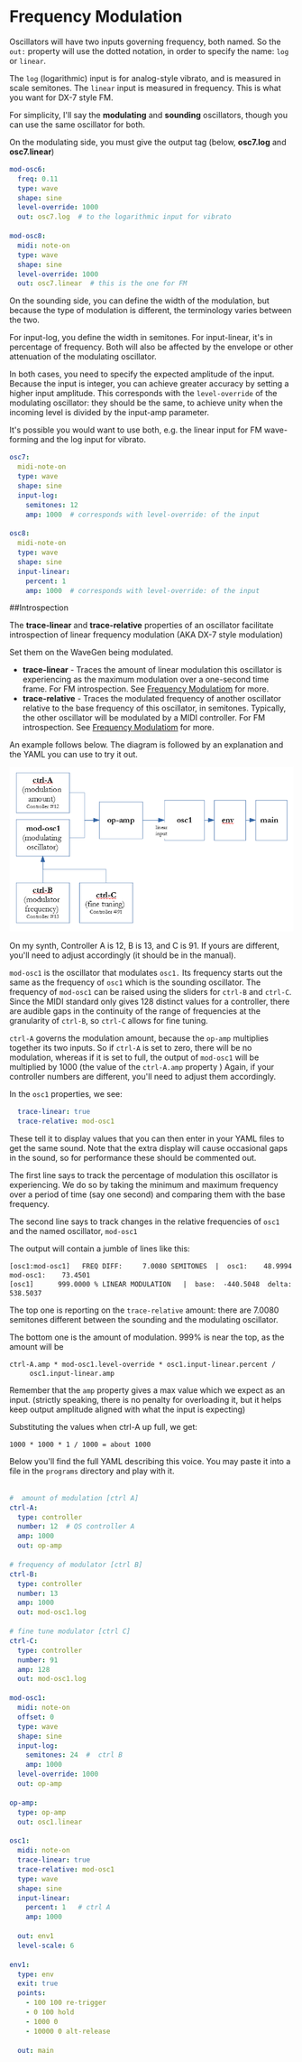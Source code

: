 
# Frequency Modulation

Oscillators will have two inputs governing frequency, both named. So the `out:` property will use the dotted notation, in order to specify the name: `log` or `linear`.

The `log` (logarithmic) input is for analog-style vibrato, and is measured in scale semitones. The `linear` input is measured in frequency. This is what you want for DX-7 style FM.   

For simplicity, I'll say the **modulating** and **sounding** oscillators, though you can use the same oscillator for both.

On the modulating side, you must give the output tag (below, **osc7.log** and **osc7.linear**)


```yaml
mod-osc6: 
  freq: 0.11
  type: wave
  shape: sine
  level-override: 1000
  out: osc7.log  # to the logarithmic input for vibrato

mod-osc8: 
  midi: note-on
  type: wave
  shape: sine
  level-override: 1000
  out: osc7.linear  # this is the one for FM  
```

On the sounding side, you can define the width of the modulation, but because the type of modulation is different, the terminology varies between the two.

For input-log, you define the width in semitones. For input-linear, it's in percentage of frequency. Both will also be affected by the envelope or other attenuation of the modulating oscillator.

In both cases, you need to specify the expected amplitude of the input. Because the input is integer, you can achieve greater accuracy by setting a higher input amplitude. This corresponds with the `level-override` of the modulating oscillator: they should be the same, to achieve unity when the incoming level is divided by the input-amp parameter. 

It's possible you would want to use both, e.g. the linear input for FM wave-forming and the log input for vibrato.  



```yaml
osc7: 
  midi-note-on
  type: wave
  shape: sine
  input-log:
    semitones: 12
    amp: 1000  # corresponds with level-override: of the input

osc8: 
  midi-note-on
  type: wave
  shape: sine
  input-linear:  
    percent: 1  
    amp: 1000  # corresponds with level-override: of the input

```

##Introspection

The **trace-linear** and **trace-relative** properties of an oscillator facilitate introspection of linear frequency modulation (AKA DX-7 style modulation) 

Set them on the WaveGen being modulated.   


- **trace-linear** - Traces the amount of linear modulation this oscillator is experiencing as the maximum modulation over a one-second time frame. For FM introspection. See [Frequency Modulatiom](FrequencyModulation.md) for more. 
- **trace-relative** - Traces the modulated frequency of another oscillator relative to the base frequency of this oscillator, in semitones. Typically, the other oscillator will be modulated by a MIDI controller. For FM introspection. See [Frequency Modulatiom](FrequencyModulation.md) for more. 

An example follows below. The diagram is followed by an explanation and the YAML you can use to try it out.

![](images/fm-introspect.png) 

On my synth, Controller A is 12, B is 13, and C is 91. If yours are different, you'll need to adjust accordingly (it should be in the manual).

`mod-osc1` is the oscillator that modulates `osc1.` Its frequency starts out the same as the frequency of `osc1` which is the sounding oscillator. The frequency of `mod-osc1` can be raised using the sliders for `ctrl-B` and `ctrl-C`.  Since the MIDI standard only gives 128 distinct values for a controller, there are audible gaps in the continuity of the range of frequencies at the granularity of `ctrl-B`, so `ctrl-C` allows for fine tuning. 

`ctrl-A` governs the modulation amount, because the `op-amp` multiplies together its two inputs. So if `ctrl-A` is set to zero, there will be no modulation, whereas if it is set to full, the output of `mod-osc1` will be multiplied by 1000 (the value of the `ctrl-A.amp` property ) Again, if your controller numbers are different, you'll need to adjust them accordingly.

In the `osc1` properties, we see: 

```yaml
  trace-linear: true
  trace-relative: mod-osc1
```
These tell it to display values that you can then enter in your YAML files to get the same sound. Note that the extra display will cause occasional gaps in the sound, so for performance these should be commented out.

The first line says to track the percentage of modulation this oscillator is experiencing. We do so by taking the minimum and maximum frequency over a period of time (say one second) and comparing them with the base frequency. 

The second line says to track changes in the relative frequencies of `osc1` and the named oscillator, `mod-osc1`

The output will contain a jumble of lines like this: 

```
[osc1:mod-osc1]   FREQ DIFF:     7.0080 SEMITONES  |  osc1:    48.9994 mod-osc1:    73.4501
[osc1]      999.0000 % LINEAR MODULATION   |  base:  -440.5048  delta:   538.5037
```

The top one is reporting on the `trace-relative` amount: there are 7.0080 semitones different between the sounding and the modulating oscillator. 

The bottom one is the amount of modulation.  999% is near the top, as the amount will be 

    ctrl-A.amp * mod-osc1.level-override * osc1.input-linear.percent /
         osc1.input-linear.amp 

Remember that the `amp` property gives a max value which we expect as an input. (strictly speaking, there is no penalty for overloading it, but it helps keep output amplitude aligned with what the input is expecting)

Substituting the values when ctrl-A up full, we get:

    1000 * 1000 * 1 / 1000 = about 1000 

Below you'll find the full YAML describing this voice. You may paste it into a file in the `programs` directory and play with it. 

```yaml

#  amount of modulation [ctrl A]
ctrl-A:
  type: controller
  number: 12  # QS controller A
  amp: 1000
  out: op-amp

# frequency of modulator [ctrl B]
ctrl-B:
  type: controller
  number: 13
  amp: 1000
  out: mod-osc1.log

# fine tune modulator [ctrl C]
ctrl-C:
  type: controller
  number: 91
  amp: 128
  out: mod-osc1.log

mod-osc1:
  midi: note-on
  offset: 0
  type: wave
  shape: sine
  input-log:
    semitones: 24  #  ctrl B
    amp: 1000
  level-override: 1000
  out: op-amp

op-amp:
  type: op-amp
  out: osc1.linear

osc1:
  midi: note-on
  trace-linear: true
  trace-relative: mod-osc1
  type: wave
  shape: sine
  input-linear:
    percent: 1   # ctrl A
    amp: 1000

  out: env1
  level-scale: 6

env1:
  type: env
  exit: true
  points:
    - 100 100 re-trigger
    - 0 100 hold
    - 1000 0
    - 10000 0 alt-release

  out: main


```


